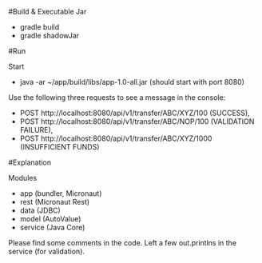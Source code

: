 #Build & Executable Jar
* gradle build
* gradle shadowJar

#Run

Start
* java -ar ~/app/build/libs/app-1.0-all.jar (should start with port 8080)

Use the following three requests to see a message in the console:
* POST http://localhost:8080/api/v1/transfer/ABC/XYZ/100 (SUCCESS), 
* POST http://localhost:8080/api/v1/transfer/ABC/NOP/100 (VALIDATION FAILURE), 
* POST http://localhost:8080/api/v1/transfer/ABC/XYZ/1000 (INSUFFICIENT FUNDS)

#Explanation

Modules
- app (bundler, Micronaut)
- rest (Micronaut Rest)
- data (JDBC)
- model (AutoValue)
- service (Java Core)

Please find some comments in the code. Left a few out.printlns in the service (for validation).
 
